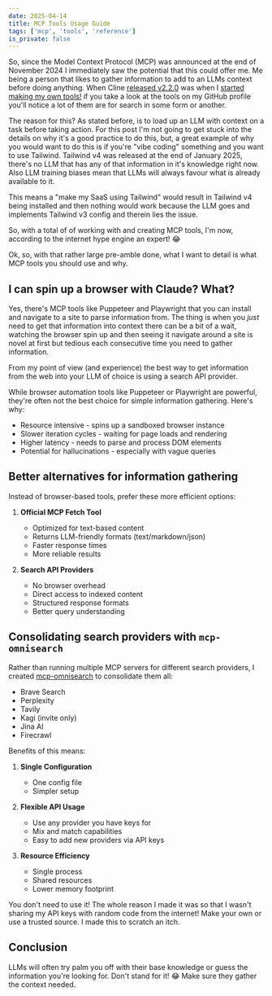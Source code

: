 ```yaml
---
date: 2025-04-14
title: MCP Tools Usage Guide
tags: ['mcp', 'tools', 'reference']
is_private: false
---
```


<script>
  import { DateDistance } from '$lib/components'
</script>

So, since the Model Context Protocol (MCP) was announced at the end of
November 2024 I immediately saw the potential that this could offer
me. Me being a person that likes to gather information to add to an
LLMs context before doing anything. When Cline
[released v2.2.0](https://github.com/cline/cline/releases/tag/v2.2.0)
was when I
[started making my own tools!](https://github.com/spences10?tab=repositories&q=mcp-&type=source&language=&sort=)
if you take a look at the tools on my GitHub profile you'll notice a
lot of them are for search in some form or another.

The reason for this? As stated before, is to load up an LLM with
context on a task before taking action. For this post I'm not going to
get stuck into the details on why it's a good practice to do this,
but, a great example of why you would want to do this is if you're
"vibe coding" something and you want to use Tailwind. Tailwind v4 was
released at the end of January 2025, there's no LLM that has any of
that information in it's knowledge right now. Also LLM training biases
mean that LLMs will always favour what is already available to it.

This means a "make my SaaS using Tailwind" would result in Tailwind v4
being installed and then nothing would work because the LLM goes and
implements Tailwind v3 config and therein lies the issue.

So, with a total of <DateDistance date='2024-12-12' /> of working with
and creating MCP tools, I'm now, according to the internet hype engine
an expert! 😂

Ok, so, with that rather large pre-amble done, what I want to detail
is what MCP tools you should use and why.

## I can spin up a browser with Claude? What?

Yes, there's MCP tools like Puppeteer and Playwright that you can
install and navigate to a site to parse information from. The thing is
when you _just_ need to get that information into context there can be
a bit of a wait, watching the browser spin up and then seeing it
navigate around a site is novel at first but tedious each consecutive
time you need to gather information.

From my point of view (and experience) the best way to get information
from the web into your LLM of choice is using a search API provider.

While browser automation tools like Puppeteer or Playwright are
powerful, they're often not the best choice for simple information
gathering. Here's why:

- Resource intensive - spins up a sandboxed browser instance
- Slower iteration cycles - waiting for page loads and rendering
- Higher latency - needs to parse and process DOM elements
- Potential for hallucinations - especially with vague queries

## Better alternatives for information gathering

Instead of browser-based tools, prefer these more efficient options:

1. **Official MCP Fetch Tool**

   - Optimized for text-based content
   - Returns LLM-friendly formats (text/markdown/json)
   - Faster response times
   - More reliable results

2. **Search API Providers**
   - No browser overhead
   - Direct access to indexed content
   - Structured response formats
   - Better query understanding

## Consolidating search providers with `mcp-omnisearch`

Rather than running multiple MCP servers for different search
providers, I created
[mcp-omnisearch](https://github.com/spences10/mcp-omnisearch) to
consolidate them all:

- Brave Search
- Perplexity
- Tavily
- Kagi (invite only)
- Jina AI
- Firecrawl

Benefits of this means:

1. **Single Configuration**

   - One config file
   - Simpler setup

2. **Flexible API Usage**

   - Use any provider you have keys for
   - Mix and match capabilities
   - Easy to add new providers via API keys

3. **Resource Efficiency**
   - Single process
   - Shared resources
   - Lower memory footprint

You don't need to use it! The whole reason I made it was so that I
wasn't sharing my API keys with random code from the internet! Make
your own or use a trusted source. I made this to scratch an itch.

## Conclusion

LLMs will often try palm you off with their base knowledge or guess
the information you're looking for. Don't stand for it! 😂 Make sure
they gather the context needed.
